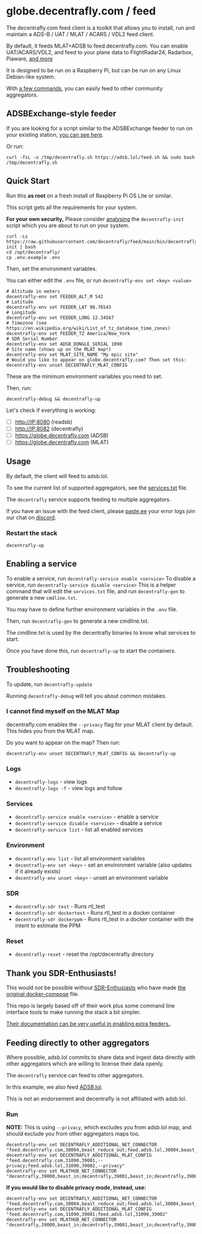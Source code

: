 # globe.decentrafly.com / feed

The decentrafly.com feed client is a toolkit that allows you to install, run and maintain a ADS-B / UAT / MLAT / ACARS / VDL2 feed client.

By default, it feeds MLAT+ADSB to feed.decentrafly.com. You can enable UAT/ACARS/VDL2, and feed to your plane data to FlightRadar24, Radarbox, Piaware, [and more](.env.example)

It is designed to be run on a Raspberry Pi, but can be run on any Linux Debian-like system.

With [a few commands](#feeding-directly-to-other-aggregators), you can easily feed to other community aggregators.

## ADSBExchange-style feeder

If you are looking for a script similar to the ADSBExchange feeder to run on your existing station, [you can see here](https://github.com/decentrafly/feed/tree/master).

Or run:
```
curl -fsL -o /tmp/decentrafly.sh https://adsb.lol/feed.sh && sudo bash /tmp/decentrafly.sh
```

## Quick Start

Run this **as root** on a fresh install of Raspberry Pi OS Lite or similar.

This script gets all the requirements for your system.

**For your own security,** Please consider [analysing](https://github.com/decentrafly/feed/blob/main/bin/decentrafly-init) the `decentrafly-init` script which you are about to run on your system.

```
curl -Ls https://raw.githubusercontent.com/decentrafly/feed/main/bin/decentrafly-init | bash
cd /opt/decentrafly/
cp .env.example .env
```

Then, set the environment variables.

You can either edit the `.env` file, or run `decentrafly-env set <key> <value>`

```
# Altitude in meters
decentrafly-env set FEEDER_ALT_M 542
# Latitude
decentrafly-env set FEEDER_LAT 98.76543
# Longitude
decentrafly-env set FEEDER_LONG 12.34567
# Timezone (see https://en.wikipedia.org/wiki/List_of_tz_database_time_zones)
decentrafly-env set FEEDER_TZ America/New_York
# SDR Serial Number
decentrafly-env set ADSB_DONGLE_SERIAL 1090
# Site name (shows up on the MLAT map!)
decentrafly-env set MLAT_SITE_NAME "My epic site"
# Would you like to appear on globe.decentrafly.com? Then set this:
decentrafly-env unset DECENTRAFLY_MLAT_CONFIG
```

These are the minimum environment variables you need to set.

Then, run:
```
decentrafly-debug && decentrafly-up
```
Let's check if everything is working:

- [ ] <http://IP:8080> (readsb)
- [ ] <http://IP:8082> (decentrafly)
- [ ] <https://globe.decentrafly.com> (ADSB)
- [ ] <https://globe.decentrafly.com> (MLAT)

## Usage

By default, the client will feed to adsb.lol.

To see the current list of supported aggregators, see the [services.txt](services.txt) file.

The `decentrafly` service supports feeding to multiple aggregators.

If you have an issue with the feed client, please [paste.ee](https://paste.ee) your error logs join our chat on [discord](https://decentrafly.com/discord).


### Restart the stack

```
decentrafly-up
```

## Enabling a service

To enable a service, run `decentrafly-service enable <service>`
To disable a service, run `decentrafly-service disable <service>`
This is a helper command that will edit the `services.txt` file, and run `decentrafly-gen` to generate a new `cmdline.txt`.

You may have to define further environment variables in the `.env` file.

Then, run `decentrafly-gen` to generate a new cmdline.txt.

The cmdline.txt is used by the decentrafly binaries to know what services to start.

Once you have done this, run `decentrafly-up` to start the containers.

## Troubleshooting

To update, run `decentrafly-update`

Running `decentrafly-debug` will tell you about common mistakes.

### I cannot find myself on the MLAT Map

decentrafly.com enables the `--privacy` flag for your MLAT client by default.
This hides you from the MLAT map.

Do you want to appear on the map? Then run:

```
decentrafly-env unset DECENTRAFLY_MLAT_CONFIG && decentrafly-up
```

### Logs

- `decentrafly-logs` - view logs
- `decentrafly-logs -f` - view logs and follow

### Services
- `decentrafly-service enable <service>` - enable a service
- `decentrafly-service disable <service>` - disable a service
- `decentrafly-service list` - list all enabled services

### Environment
- `decentrafly-env list` - list all environment variables
- `decentrafly-env set <key>` - set an environment variable (also updates if it already exists)
- `decentrafly-env unset <key>` - unset an environment variable

### SDR
- `decentrafly-sdr test` - Runs rtl_test
- `decentrafly-sdr dockertest` - Runs rtl_test in a docker container
- `decentrafly-sdr dockerppm` - Runs rtl_test in a docker container with the intent to estimate the PPM

### Reset
- `decentrafly-reset` - reset the /opt/decentrafly directory

## Thank you SDR-Enthusiasts!

This would not be possible without [SDR-Enthusiasts](https://github.com/sdr-enthusiasts/) who have made [the original docker-compose](https://github.com/sdr-enthusiasts/docker-install) file. 

This repo is largely based off of their work plus some command line interface tools to make running the stack a bit simpler.

[Their documentation can be very useful in enabling extra feeders.](https://sdr-enthusiasts.gitbook.io/ads-b/feeder-containers/feeding-flightaware-piaware).


## Feeding directly to other aggregators

Where possible, adsb.lol commits to share data and ingest data directly with other aggregators which are willing to license their data openly.

The `decentrafly` service can feed to other aggregators.

In this example, we also feed [ADSB.lol](https://adsb.lol). 

This is not an endorsement and decentrafly is not affiliated with adsb.lol.

### Run

**NOTE:** This is using `--privacy`, which excludes you from adsb.lol map, and should exclude you from other aggregators maps too.

```
decentrafly-env set DECENTRAFLY_ADDITIONAL_NET_CONNECTOR "feed.decentrafly.com,30004,beast_reduce_out;feed.adsb.lol,30004,beast_reduce_out"
decentrafly-env set DECENTRAFLY_ADDITIONAL_MLAT_CONFIG "feed.decentrafly.com,31090,39001,--privacy;feed.adsb.lol,31090,39002,--privacy"
decentrafly-env set MLATHUB_NET_CONNECTOR "decentrafly,39000,beast_in;decentrafly,39001,beast_in;decentrafly,39002,beast_in"
```
**If you would like to disable privacy mode, instead, use:**
```
decentrafly-env set DECENTRAFLY_ADDITIONAL_NET_CONNECTOR "feed.decentrafly.com,30004,beast_reduce_out;feed.adsb.lol,30004,beast_reduce_out"
decentrafly-env set DECENTRAFLY_ADDITIONAL_MLAT_CONFIG "feed.decentrafly.com,31090,39001;feed.adsb.lol,31090,39002"
decentrafly-env set MLATHUB_NET_CONNECTOR "decentrafly,39000,beast_in;decentrafly,39001,beast_in;decentrafly,39002,beast_in"
```


